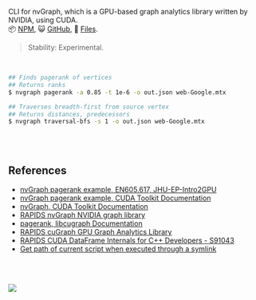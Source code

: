 CLI for nvGraph, which is a GPU-based graph analytics library written by
NVIDIA, using CUDA.<br>
:package: [NPM](https://www.npmjs.com/package/nvgraph.sh),
:smiley_cat: [GitHub](https://github.com/orgs/nodef/packages?repo_name=nvgraph.sh),
:scroll: [Files](https://unpkg.com/nvgraph.sh/).

> Stability: Experimental.

<br>

```bash
## Finds pagerank of vertices
## Returns ranks
$ nvgraph pagerank -a 0.85 -t 1e-6 -o out.json web-Google.mtx

## Traverses breadth-first from source vertex
## Returns distances, predecessors
$ nvgraph traversal-bfs -s 1 -o out.json web-Google.mtx
```

<br>
<br>


## References

- [nvGraph pagerank example, EN605.617, JHU-EP-Intro2GPU](https://github.com/JHU-EP-Intro2GPU/EN605.617/blob/master/module9/nvgraph_examples/nvgraph_Pagerank.cpp)
- [nvGraph pagerank example, CUDA Toolkit Documentation](https://docs.nvidia.com/cuda/archive/10.0/nvgraph/index.html#nvgraph-pagerank-example)
- [nvGraph, CUDA Toolkit Documentation](https://docs.nvidia.com/cuda/archive/10.0/nvgraph/index.html#introduction)
- [RAPIDS nvGraph NVIDIA graph library](https://github.com/rapidsai/nvgraph)
- [pagerank, libcugraph Documentation](https://docs.rapids.ai/api/libcugraph/legacy/namespacecugraph.html#a8e07829e671204ff42aa226f40ff92d5)
- [RAPIDS cuGraph GPU Graph Analytics Library](https://github.com/rapidsai/cugraph)
- [RAPIDS CUDA DataFrame Internals for C++ Developers - S91043](https://developer.download.nvidia.com/video/gputechconf/gtc/2019/presentation/s91043-rapids-cuda-dataframe-internals-for-c++-developers.pdf)
- [Get path of current script when executed through a symlink](https://unix.stackexchange.com/a/17500/166668)

<br>
<br>

![](https://i.imgur.com/nx1C3Uu.jpg)
